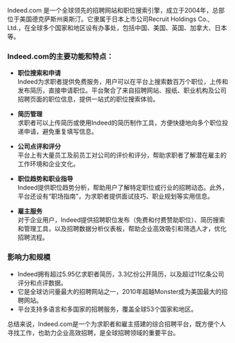 Indeed.com 是一个全球领先的招聘网站和职位搜索引擎，成立于2004年，总部位于美国德克萨斯州奥斯汀。它隶属于日本上市公司Recruit Holdings Co., Ltd.，在全球多个国家和地区设有办事处，包括中国、美国、英国、加拿大、日本等。

### Indeed.com的主要功能和特点：

- **职位搜索和申请**  
  Indeed为求职者提供免费服务，用户可以在平台上搜索数百万个职位，上传和发布简历，直接申请职位。平台聚合了来自招聘网站、报纸、职业机构及公司招聘页面的职位信息，提供一站式的职位搜索体验。

- **简历管理**  
  求职者可以上传简历或使用Indeed的简历制作工具，方便快捷地向多个职位投递申请，避免重复填写信息。

- **公司点评和评分**  
  平台上有大量员工及前员工对公司的评价和评分，帮助求职者了解潜在雇主的工作环境和企业文化。

- **职位趋势和职业指导**  
  Indeed提供职位趋势分析，帮助用户了解特定职位或行业的招聘动态。此外，平台还设有“职场指南”，为求职者提供面试技巧、职业规划等实用信息。

- **雇主服务**  
  对于企业用户，Indeed提供招聘职位发布（免费和付费赞助职位）、简历搜索和管理工具，以及招聘数据分析仪表板，帮助企业高效吸引和筛选人才，优化招聘流程。

### 影响力和规模

- Indeed拥有超过5.95亿求职者简历，3.3亿份公开简历，以及超过11亿条公司评分和点评数据。
- 它是全球访问量最大的招聘网站之一，2010年超越Monster成为美国最大的招聘网站。
- 平台支持多语言和多国家的招聘服务，覆盖全球53个国家和地区。

总结来说，Indeed.com是一个为求职者和雇主搭建的综合招聘平台，既方便个人寻找工作，也助力企业高效招聘，是全球招聘领域的重要平台。
